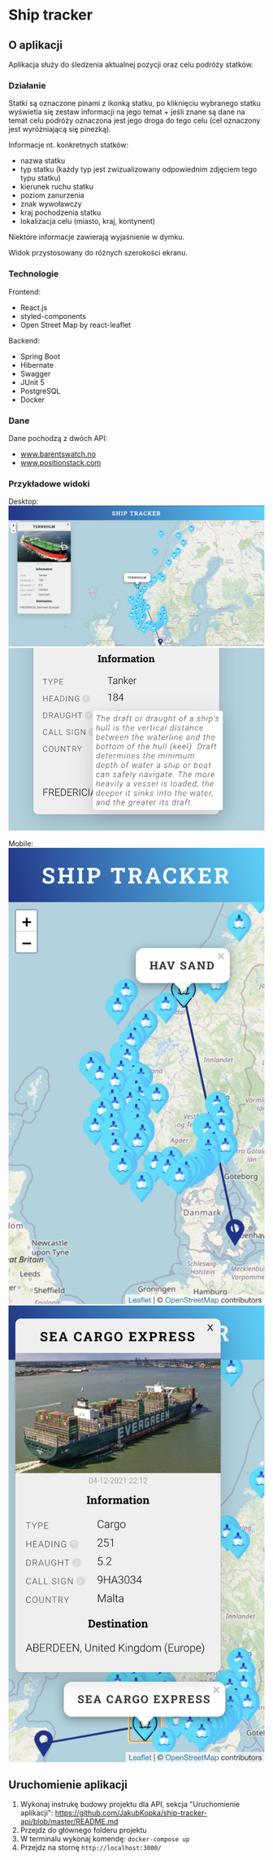 # Ship tracker

## O aplikacji

Aplikacja służy do śledzenia aktualnej pozycji oraz celu podróży statków.

### Działanie
Statki są oznaczone pinami z ikonką statku, po kliknięciu wybranego statku wyświetla się zestaw informacji na jego temat + jeśli znane są dane na temat celu podróży oznaczona jest jego droga do tego celu (cel oznaczony jest wyróżniającą się pinezką).

Informacje nt. konkretnych statków:
- nazwa statku
- typ statku (każdy typ jest zwizualizowany odpowiednim zdjęciem tego typu statku)
- kierunek ruchu statku
- poziom zanurzenia
- znak wywoławczy
- kraj pochodzenia statku
- lokalizacja celu (miasto, kraj, kontynent)

Niektóre informacje zawierają wyjaśnienie w dymku.

Widok przystosowany do różnych szerokości ekranu.

### Technologie
Frontend: 
- React.js
- styled-components
- Open Street Map by react-leaflet

Backend:
- Spring Boot
- Hibernate
- Swagger
- JUnit 5
- PostgreSQL
- Docker

### Dane
Dane pochodzą z dwóch API:
- www.barentswatch.no
- www.positionstack.com

### Przykładowe widoki

Desktop:
![Desktop - information modal](./src/assets/screenshots/Ship%20tracker%20-%20desktop%20-%20information%20modal.png)
![Explanation tooltip](./src/assets/screenshots/Ship%20tracker%20-%20explanation%20tooltip.png)

Mobile:
![Mobile - pin active](./src/assets/screenshots/Ship%20tracker%20-%20iPhone%206%20-%20pin%20active.png)
![Mobile - information modal](./src/assets/screenshots/Ship%20tracker%20-%20iPhone%206%20-%20information%20modal.png)

## Uruchomienie aplikacji

1. Wykonaj instrukę budowy projektu dla API, sekcja "Uruchomienie aplikacji": https://github.com/JakubKopka/ship-tracker-api/blob/master/README.md
2. Przejdz do głównego folderu projektu 
3. W terminalu wykonaj komendę: `docker-compose up`
4. Przejdz na stornę `http://localhost:3000/`
